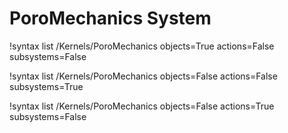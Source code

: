 <!-- MOOSE Documentation Stub: Remove this when content is added. -->


# PoroMechanics System

!syntax list /Kernels/PoroMechanics objects=True actions=False subsystems=False

!syntax list /Kernels/PoroMechanics objects=False actions=False subsystems=True

!syntax list /Kernels/PoroMechanics objects=False actions=True subsystems=False

